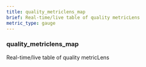 ```yaml
---
title: quality_metriclens_map
brief: Real-time/live table of quality metricLens
metric_type: gauge
---
```

### quality_metriclens_map

Real-time/live table of quality metricLens
